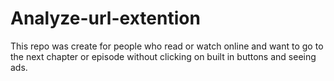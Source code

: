 # Analyze-url-extention


This repo was create for people who read or watch online and want to go to the next chapter or episode without clicking on built in buttons and seeing ads.

